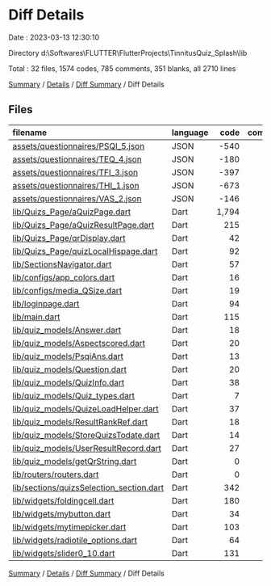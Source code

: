 # Diff Details

Date : 2023-03-13 12:30:10

Directory d:\\Softwares\\FLUTTER\\FlutterProjects\\TinnitusQuiz_Splash\\lib

Total : 32 files,  1574 codes, 785 comments, 351 blanks, all 2710 lines

[Summary](results.md) / [Details](details.md) / [Diff Summary](diff.md) / Diff Details

## Files
| filename | language | code | comment | blank | total |
| :--- | :--- | ---: | ---: | ---: | ---: |
| [assets/questionnaires/PSQI_5.json](/assets/questionnaires/PSQI_5.json) | JSON | -540 | 0 | 0 | -540 |
| [assets/questionnaires/TEQ_4.json](/assets/questionnaires/TEQ_4.json) | JSON | -180 | 0 | -1 | -181 |
| [assets/questionnaires/TFI_3.json](/assets/questionnaires/TFI_3.json) | JSON | -397 | 0 | 0 | -397 |
| [assets/questionnaires/THI_1.json](/assets/questionnaires/THI_1.json) | JSON | -673 | 0 | 0 | -673 |
| [assets/questionnaires/VAS_2.json](/assets/questionnaires/VAS_2.json) | JSON | -146 | 0 | 0 | -146 |
| [lib/Quizs_Page/aQuizPage.dart](/lib/Quizs_Page/aQuizPage.dart) | Dart | 1,794 | 236 | 130 | 2,160 |
| [lib/Quizs_Page/aQuizResultPage.dart](/lib/Quizs_Page/aQuizResultPage.dart) | Dart | 215 | 43 | 14 | 272 |
| [lib/Quizs_Page/qrDisplay.dart](/lib/Quizs_Page/qrDisplay.dart) | Dart | 42 | 106 | 11 | 159 |
| [lib/Quizs_Page/quizLocalHispage.dart](/lib/Quizs_Page/quizLocalHispage.dart) | Dart | 92 | 93 | 10 | 195 |
| [lib/SectionsNavigator.dart](/lib/SectionsNavigator.dart) | Dart | 57 | 41 | 8 | 106 |
| [lib/configs/app_colors.dart](/lib/configs/app_colors.dart) | Dart | 16 | 1 | 3 | 20 |
| [lib/configs/media_QSize.dart](/lib/configs/media_QSize.dart) | Dart | 19 | 2 | 4 | 25 |
| [lib/loginpage.dart](/lib/loginpage.dart) | Dart | 94 | 15 | 5 | 114 |
| [lib/main.dart](/lib/main.dart) | Dart | 115 | 29 | 23 | 167 |
| [lib/quiz_models/Answer.dart](/lib/quiz_models/Answer.dart) | Dart | 18 | 0 | 5 | 23 |
| [lib/quiz_models/Aspectscored.dart](/lib/quiz_models/Aspectscored.dart) | Dart | 20 | 0 | 5 | 25 |
| [lib/quiz_models/PsqiAns.dart](/lib/quiz_models/PsqiAns.dart) | Dart | 13 | 1 | 4 | 18 |
| [lib/quiz_models/Question.dart](/lib/quiz_models/Question.dart) | Dart | 20 | 0 | 6 | 26 |
| [lib/quiz_models/QuizInfo.dart](/lib/quiz_models/QuizInfo.dart) | Dart | 38 | 18 | 7 | 63 |
| [lib/quiz_models/Quiz_types.dart](/lib/quiz_models/Quiz_types.dart) | Dart | 7 | 1 | 1 | 9 |
| [lib/quiz_models/QuizeLoadHelper.dart](/lib/quiz_models/QuizeLoadHelper.dart) | Dart | 37 | 3 | 5 | 45 |
| [lib/quiz_models/ResultRankRef.dart](/lib/quiz_models/ResultRankRef.dart) | Dart | 18 | 0 | 5 | 23 |
| [lib/quiz_models/StoreQuizsTodate.dart](/lib/quiz_models/StoreQuizsTodate.dart) | Dart | 14 | 8 | 6 | 28 |
| [lib/quiz_models/UserResultRecord.dart](/lib/quiz_models/UserResultRecord.dart) | Dart | 27 | 0 | 6 | 33 |
| [lib/quiz_models/getQrString.dart](/lib/quiz_models/getQrString.dart) | Dart | 0 | 5 | 2 | 7 |
| [lib/routers/routers.dart](/lib/routers/routers.dart) | Dart | 0 | 41 | 7 | 48 |
| [lib/sections/quizsSelection_section.dart](/lib/sections/quizsSelection_section.dart) | Dart | 342 | 66 | 11 | 419 |
| [lib/widgets/foldingcell.dart](/lib/widgets/foldingcell.dart) | Dart | 180 | 15 | 24 | 219 |
| [lib/widgets/mybutton.dart](/lib/widgets/mybutton.dart) | Dart | 34 | 0 | 5 | 39 |
| [lib/widgets/mytimepicker.dart](/lib/widgets/mytimepicker.dart) | Dart | 103 | 7 | 10 | 120 |
| [lib/widgets/radiotile_options.dart](/lib/widgets/radiotile_options.dart) | Dart | 64 | 40 | 24 | 128 |
| [lib/widgets/slider0_10.dart](/lib/widgets/slider0_10.dart) | Dart | 131 | 14 | 11 | 156 |

[Summary](results.md) / [Details](details.md) / [Diff Summary](diff.md) / Diff Details